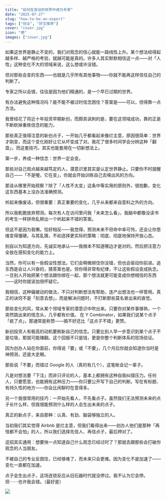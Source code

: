 ```yaml
---
title: "如何在变动的世界中成为专家"
date: "2025-07-27"
slug: "how-to-be-an-expert"
tags: ["创业", "好文推荐"]
cover: "cover.jpg"
icon: "😎"
images: ["cover.jpg"]
---
```

如果这世界是静止不变的，我们对观念的信心就能一路线性上升。某个想法经得起越多样、越严格的考验，就越可能是真的。许多人其实默默相信这一点——对「人性」这种变化不大的领域来说，这么想或许没错。



但对那些会变的东西——也就是几乎所有其他事物——你就不能再这样信任自己的判断了。



专家之所以会错，往往是因为他们精通的，是一个早已过期的世界。



有办法避免这种情况吗？能不能不被过时信念困住？答案是——可以，但得靠一点方法。



我曾经花了将近十年投资早期新创，而颇具讽刺的是，要在这领域成功，靠的正是不断砍掉重练信念的能力。



那些真正值得注意的新创点子，一开始几乎都看起来像烂主意，原因很简单：世界才刚变，而这个变化刚好让它从坏变成了对。我花了很多时间学会分辨这种「翻盘」，而这套技巧，其实也能套用在一切新想法上。



第一步，养成一种信念：世界一定会变。



那些对自己观点越来越笃定的人，潜意识里其实是认定世界静止。只要你不时提醒自己——「不是喔，它在变」，你就会开始训练自己去嗅出风的方向。



那该从哪里开始观察？除了「人性不太变」这条中等实用的原则外，很抱歉，变化这东西基本上没办法准确预测。



听起来像废话，但很重要：真正重要的变化，几乎从来都来自意料之外的方向。



所以我乾脆放弃预测。每次有人在访问里问我「未来怎么看」，我脑中都像没读书的考生一样拼命乱掰出一个听起来不错的答案。



但这不是因为我懒。恰好相反——我觉得，预测未来不但命中率可怜，还会让你思维变得僵硬。与其乱猜，不如选择更实际的策略：彻底、彻底地保持开放心态。



别自以为知道方向，先诚实地承认——我根本不知道哪边才是对的。然后把注意力全放在感知变化的能力上。



当然，你可以有一些假设性想法。它们会稍微绑住你没错，但也会驱动你前进。追东西是会让人兴奋的，猜答案也是。但你得非常有纪律，不让这些假设变成执念。
一旦别人开始把某个想法跟你绑在一起，那个想法就更可能变成你想相信的东西——这时你就该加倍怀疑它。



我相信，这种偏被动的做法，不只对判断想法有帮助，连产出想法也一样管用。真正的诀窍不是「刻意去想」，而是解决问题时，不打断那些莫名冒出来的直觉。



那些变化的风，常从某个领域专家的潜意识中吹出来。只要你对某件事够熟，一个突然跳出来的怪念头，几乎都有价值。
在 Y Combinator，如果我们说某个点子「疯了点」，那通常是称赞——搞不好还比「这点子不错」更赞。



新创投资人有极高的动机要刷新自己的信念。只要比别人早一步意识到某个点子不是垃圾，那就可能赚翻。这个回报不只是钱，更是你整个判断体系的现场验证。



因为创办人站在你面前，你得说「要」或「不要」，几个月后你就会知道你当时是神预测，还是大走眼。



那些说「不要」而错过 Google 的人（真的有几个），这笔帐会记一辈子。



凡是对想法要「下注」而非只评论的人，基本上都拥有这种自我纠错压力。任何人，只要愿意，也能拥有这种压力——你只要公开写下自己的判断。写在有标题、有持久性的地方——你会比闲聊时在意得多。



另一个我很常用的技巧：一开始先看人，不先看点子。虽然我们无法预测未来的点子长什么样，但我很能预测什么样的人会生出未来的点子。



真正的新点子，来自那种：认真、有劲、脑袋够独立的人。



当初我们其实觉得 Airbnb 是烂主意，但我们看得出来——创办人他们是那种「再怪都不会怕」的人，所以我们选择先信人、再信点子，最后押对了。



这招其实通用：想要快一点知道自己什么观念已经过时了？那就去跟那些会打破你观念的人当朋友。



不被自己的专业反困住，已经够难了，而未来只会更难。因为变化不是加速了——变化一直都在加速。



点子会生出点子，这场连锁反应从旧石器时代就没停过。我不认为它会停。
但⋯⋯也许我会错。（最好是）




![](https://prod-files-secure.s3.us-west-2.amazonaws.com/112d0858-5090-4d34-a606-b75eb8d65fd2/46476355-9cf3-4e99-9b7a-3531bc426380/1000202064.png?X-Amz-Algorithm=AWS4-HMAC-SHA256&X-Amz-Content-Sha256=UNSIGNED-PAYLOAD&X-Amz-Credential=ASIAZI2LB46653PS73OR%2F20251025%2Fus-west-2%2Fs3%2Faws4_request&X-Amz-Date=20251025T032452Z&X-Amz-Expires=3600&X-Amz-Security-Token=IQoJb3JpZ2luX2VjELP%2F%2F%2F%2F%2F%2F%2F%2F%2F%2FwEaCXVzLXdlc3QtMiJGMEQCIDa9g3%2BJl%2BziWYcjzMnYeCZILluFIFxQwPo9sR%2B9w6DQAiBOROczyZowGkf%2FCpF8hBBmgxltwb60a8n4xApvHbysAir%2FAwhsEAAaDDYzNzQyMzE4MzgwNSIMApeiKSZQKJccr7yzKtwD5mNhMXRavqLLfI15ZgQVAPlFu4YQSPDD%2BbckIHiPK24TRHx7eIxEOj4p5kJy39tb0b%2BxPNabw2dAeQIfv2%2FpyIhASsRp%2FD9qFCl34QrfyObbwQYE6zqVR9PiinoPOrvtA9c3XV7TKgUUhVVkqrgd9Kr%2BWSXHPZrMcJdlfbsRbUSfwgoKsBfc6b0QtFNM6V%2BNadt9xvu2ptLpHgW7SIIH8frHM9%2Fj%2BEJAuEujcZZZw28UmfjUfikdZJegFwCyOo4q1JWgZ88qwYaMl3PXJ3Ed0E75DwUKJF0aS4DeM%2BWSL0GIbN0HeDY0PSNnt58F2TYhbncUXkgiGqP8VaoXRkz70FAjcjNc7w1%2B4At6ahyfbnnOxIkLBd8yJYxf0%2FMxBMc6N6yHj0%2B3uUxqlQe%2BwqkBrFmZiVL66Id5w8DxBcWDsvDfEduVXctj0FjA93lw3%2FqgXEvSjvEONcdIGvfz%2B4iRPs%2FK8pnxS4saCXU8zS7gu7MPKFCvOsNi3LsZ22B7bgBy2IffX%2BqkfsOccyTWIWO0MqqUS3zAxGS8vrDMtuQ%2BVfZZU93lCnftjgFJ7CY%2FAJ6L%2Byd2GsFYMObBHCcjJJhuk0ndNFBKDBKCIDl18iOdEaVg6NddC4x%2BtTR%2BhXAwqe7wxwY6pgHX4r%2BzTlVlaNCXIuRmAchvb8bPwfjpYmHfPJT5VSt5mng8shS6iWwQOdt%2FPf%2B3l1arPPIdwbLw9ULtyGoVfkV%2BsG8h4EXaMEgsRMZmsQ%2FkYF691YrkR318u4kcvEB0xh%2BONeCUxoff1O8DJaKDeIG9XXZKAMrOi672%2FPKQquKcg%2BhK2fKd91SVsxR4DP%2Bbarna3mmmmiivBSdN5HQWqRc0AOuPSJBe&X-Amz-Signature=407d927cb1ba3c560398ab71acbb4a1551644e9599043e2be2c888f6a4c4a150&X-Amz-SignedHeaders=host&x-amz-checksum-mode=ENABLED&x-id=GetObject)

